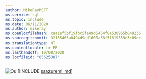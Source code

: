 ```yaml
---
author: MikeRayMSFT
ms.service: sql
ms.topic: include
ms.date: 06/11/2020
ms.author: mikeray
ms.openlocfilehash: caa1ef5bf19fbc5fe49d6454f8a530955b849236
ms.sourcegitcommit: 32135463a8494d9ed1600a58f51819359e3c09dc
ms.translationtype: HT
ms.contentlocale: fr-FR
ms.lasthandoff: 10/08/2020
ms.locfileid: "85625387"
---
```

<Token>![Oui](../media/yes-icon.png)[!INCLUDE [ssazuremi_md](../ssazuremi_md.md)]</Token>

